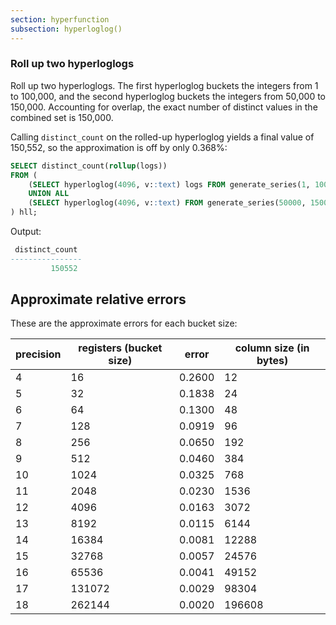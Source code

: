 ```yaml
---
section: hyperfunction
subsection: hyperloglog()
---
```


### Roll up two hyperloglogs

Roll up two hyperloglogs. The first hyperloglog buckets the integers from 1 to
100,000, and the second hyperloglog buckets the integers from 50,000 to
150,000. Accounting for overlap, the exact number of distinct values in the
combined set is 150,000.

Calling `distinct_count` on the rolled-up hyperloglog yields a final value of
150,552, so the approximation is off by only 0.368%:

```sql
SELECT distinct_count(rollup(logs))
FROM (
    (SELECT hyperloglog(4096, v::text) logs FROM generate_series(1, 100000) v)
    UNION ALL
    (SELECT hyperloglog(4096, v::text) FROM generate_series(50000, 150000) v)
) hll;
```

Output:

```sql
 distinct_count 
----------------
         150552
```

## Approximate relative errors

These are the approximate errors for each bucket size:

| precision | registers (bucket size) |  error |  column size (in bytes) |
|-----------|-------------------------|--------|-------------------------|
| 4         | 16                      | 0.2600 | 12                      |
| 5         | 32                      | 0.1838 | 24                      |
| 6         | 64                      | 0.1300 | 48                      |
| 7         | 128                     | 0.0919 | 96                      |
| 8         | 256                     | 0.0650 | 192                     |
| 9         | 512                     | 0.0460 | 384                     |
| 10        | 1024                    | 0.0325 | 768                     |
| 11        | 2048                    | 0.0230 | 1536                    |
| 12        | 4096                    | 0.0163 | 3072                    |
| 13        | 8192                    | 0.0115 | 6144                    |
| 14        | 16384                   | 0.0081 | 12288                   |
| 15        | 32768                   | 0.0057 | 24576                   |
| 16        | 65536                   | 0.0041 | 49152                   |
| 17        | 131072                  | 0.0029 | 98304                   |
| 18        | 262144                  | 0.0020 | 196608                  |
